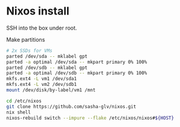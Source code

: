 # Nixos install

SSH into the box under root.

Make partitions

``` sh
# 2x SSDs for VMs
parted /dev/sda -- mklabel gpt
parted -a optimal /dev/sda -- mkpart primary 0% 100%
parted /dev/sdb -- mklabel gpt
parted -a optimal /dev/sdb -- mkpart primary 0% 100%
mkfs.ext4 -L vm1 /dev/sda1
mkfs.ext4 -L vm2 /dev/sdb1
mount /dev/disk/by-label/vm1 /mnt
```

``` sh
cd /etc/nixos
git clone https://github.com/sasha-glv/nixos.git
nix shell
nixos-rebuild switch --impure --flake /etc/nixos/nixos#${HOST}
```
